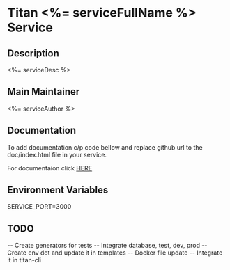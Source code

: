 # Titan <%= serviceFullName %> Service

## Description

<%= serviceDesc %>

## Main Maintainer

<%= serviceAuthor %>

## Documentation

To add documentation c/p code bellow and replace github url to the doc/index.html file in your service.

For documentaion click [HERE](http://htmlpreview.github.io/?https://github.com/vforv/titan-ts-test/blob/master/doc/index.html)

## Environment Variables

SERVICE_PORT=3000

## TODO

-- Create generators for tests
-- Integrate database, test, dev, prod
-- Create env dot and update it in templates
-- Docker file update
-- Integrate it in titan-cli